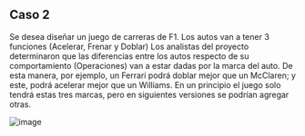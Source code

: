 ## Caso 2
Se desea diseñar un juego de carreras de F1. Los autos van a tener 3 funciones 
(Acelerar, Frenar y Doblar) Los analistas del proyecto determinaron que las 
diferencias entre los autos respecto de su comportamiento (Operaciones) van a 
estar dadas por la marca del auto. De esta manera, por ejemplo, un Ferrari podrá 
doblar mejor que un McClaren; y este, podrá acelerar mejor que un Williams. En un 
principio el juego solo tendrá estas tres marcas, pero en siguientes versiones se 
podrían agregar otras. 

![image](https://github.com/user-attachments/assets/58d5950b-ac2b-48c9-adc0-84d4bc2f3ea3)
